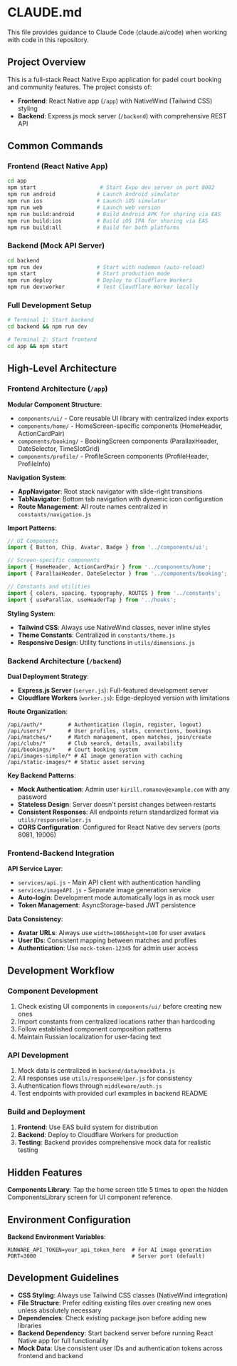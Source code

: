 # CLAUDE.md

This file provides guidance to Claude Code (claude.ai/code) when working with code in this repository.

## Project Overview

This is a full-stack React Native Expo application for padel court booking and community features. The project consists of:
- **Frontend**: React Native app (`/app`) with NativeWind (Tailwind CSS) styling
- **Backend**: Express.js mock server (`/backend`) with comprehensive REST API

## Common Commands

### Frontend (React Native App)
```bash
cd app
npm start                    # Start Expo dev server on port 8082
npm run android             # Launch Android simulator
npm run ios                 # Launch iOS simulator
npm run web                 # Launch web version
npm run build:android       # Build Android APK for sharing via EAS
npm run build:ios           # Build iOS IPA for sharing via EAS
npm run build:all           # Build for both platforms
```

### Backend (Mock API Server)
```bash
cd backend
npm run dev                 # Start with nodemon (auto-reload)
npm start                   # Start production mode
npm run deploy              # Deploy to Cloudflare Workers
npm run dev:worker          # Test Cloudflare Worker locally
```

### Full Development Setup
```bash
# Terminal 1: Start backend
cd backend && npm run dev

# Terminal 2: Start frontend  
cd app && npm start
```

## High-Level Architecture

### Frontend Architecture (`/app`)

**Modular Component Structure**:
- `components/ui/` - Core reusable UI library with centralized index exports
- `components/home/` - HomeScreen-specific components (HomeHeader, ActionCardPair)
- `components/booking/` - BookingScreen components (ParallaxHeader, DateSelector, TimeSlotGrid)
- `components/profile/` - ProfileScreen components (ProfileHeader, ProfileInfo)

**Navigation System**:
- **AppNavigator**: Root stack navigator with slide-right transitions
- **TabNavigator**: Bottom tab navigation with dynamic icon configuration
- **Route Management**: All route names centralized in `constants/navigation.js`

**Import Patterns**:
```javascript
// UI Components
import { Button, Chip, Avatar, Badge } from '../components/ui';

// Screen-specific components
import { HomeHeader, ActionCardPair } from '../components/home';
import { ParallaxHeader, DateSelector } from '../components/booking';

// Constants and utilities
import { colors, spacing, typography, ROUTES } from '../constants';
import { useParallax, useHeaderTap } from '../hooks';
```

**Styling System**:
- **Tailwind CSS**: Always use NativeWind classes, never inline styles
- **Theme Constants**: Centralized in `constants/theme.js`
- **Responsive Design**: Utility functions in `utils/dimensions.js`

### Backend Architecture (`/backend`)

**Dual Deployment Strategy**:
- **Express.js Server** (`server.js`): Full-featured development server
- **Cloudflare Workers** (`worker.js`): Edge-deployed version with limitations

**Route Organization**:
```
/api/auth/*        # Authentication (login, register, logout)
/api/users/*       # User profiles, stats, connections, bookings
/api/matches/*     # Match management, open matches, join/create
/api/clubs/*       # Club search, details, availability
/api/bookings/*    # Court booking system
/api/images-simple/* # AI image generation with caching
/api/static-images/* # Static asset serving
```

**Key Backend Patterns**:
- **Mock Authentication**: Admin user `kirill.romanov@example.com` with any password
- **Stateless Design**: Server doesn't persist changes between restarts
- **Consistent Responses**: All endpoints return standardized format via `utils/responseHelper.js`
- **CORS Configuration**: Configured for React Native dev servers (ports 8081, 19006)

### Frontend-Backend Integration

**API Service Layer**:
- `services/api.js` - Main API client with authentication handling
- `services/imageAPI.js` - Separate image generation service
- **Auto-login**: Development mode automatically logs in as mock user
- **Token Management**: AsyncStorage-based JWT persistence

**Data Consistency**:
- **Avatar URLs**: Always use `width=100&height=100` for user avatars
- **User IDs**: Consistent mapping between matches and profiles
- **Authentication**: Use `mock-token-12345` for admin user access

## Development Workflow

### Component Development
1. Check existing UI components in `components/ui/` before creating new ones
2. Import constants from centralized locations rather than hardcoding
3. Follow established component composition patterns
4. Maintain Russian localization for user-facing text

### API Development
1. Mock data is centralized in `backend/data/mockData.js`
2. All responses use `utils/responseHelper.js` for consistency
3. Authentication flows through `middleware/auth.js`
4. Test endpoints with provided curl examples in backend README

### Build and Deployment
1. **Frontend**: Use EAS build system for distribution
2. **Backend**: Deploy to Cloudflare Workers for production
3. **Testing**: Backend provides comprehensive mock data for realistic testing

## Hidden Features

**Components Library**: Tap the home screen title 5 times to open the hidden ComponentsLibrary screen for UI component reference.

## Environment Configuration

**Backend Environment Variables**:
```
RUNWARE_API_TOKEN=your_api_token_here  # For AI image generation
PORT=3000                              # Server port (default)
```

## Development Guidelines

- **CSS Styling**: Always use Tailwind CSS classes (NativeWind integration)
- **File Structure**: Prefer editing existing files over creating new ones unless absolutely necessary
- **Dependencies**: Check existing package.json before adding new libraries
- **Backend Dependency**: Start backend server before running React Native app for full functionality
- **Mock Data**: Use consistent user IDs and authentication tokens across frontend and backend
